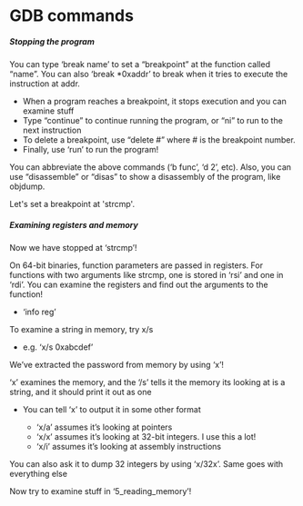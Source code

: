 # GDB commands

##### Stopping the program

You can type ‘break name’ to set a “breakpoint” at the function called “name”. You can also ‘break *0xaddr’ to break when it tries to execute the instruction at addr.

- When a program reaches a breakpoint, it stops execution and you can examine stuff
- Type “continue” to continue running the program, or “ni” to run to the next instruction
- To delete a breakpoint, use “delete #” where # is the breakpoint number.
- Finally, use ‘run’ to run the program!

You can abbreviate the above commands (‘b func’, ‘d 2’, etc). Also, you can use “disassemble” or “disas” to show a disassembly of the program, like objdump.

Let's set a breakpoint at 'strcmp'.

##### Examining registers and memory

Now we have stopped at ‘strcmp’!

On 64-bit binaries, function parameters are passed in registers. For functions with two arguments like strcmp, one is stored in ‘rsi’ and one in ‘rdi’. You can examine the registers and find out the arguments to the function!
- ‘info reg’

To examine a string in memory, try x/s

- e.g. ‘x/s 0xabcdef’

We’ve extracted the password from memory by using ‘x’!

‘x’ examines the memory, and the ‘/s’ tells it the memory its looking at is a string, and it should print it out as one

- You can tell ‘x’ to output it in some other format

  - ‘x/a’ assumes it’s looking at pointers
  - ‘x/x’ assumes it’s looking at 32-bit integers. I use this a lot!
  - ‘x/i’ assumes it’s looking at assembly instructions

You can also ask it to dump 32 integers by using ‘x/32x’. Same goes with everything else

Now try to examine stuff in ‘5_reading_memory’!